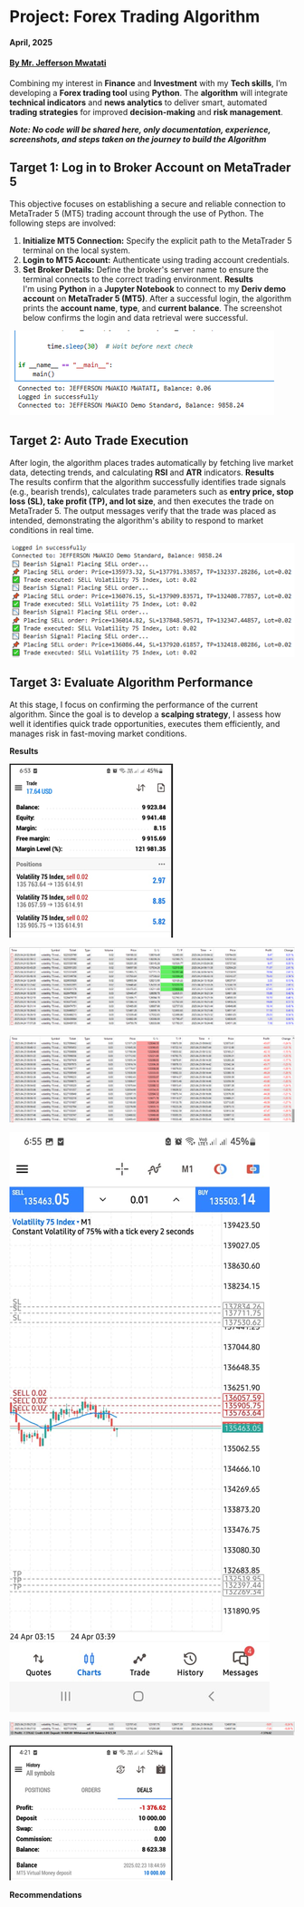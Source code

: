 # Project: Forex Trading Algorithm
#### **April, 2025** 
#### [**By Mr. Jefferson Mwatati**](https://github.com/jeffersonmwatati)
Combining my interest in **Finance** and **Investment** with my **Tech skills**, I’m developing a **Forex trading tool** using **Python**. The **algorithm** will integrate **technical indicators** and **news analytics** to deliver smart, automated **trading strategies** for improved **decision-making** and **risk management**.

***Note: No code will be shared here, only documentation, experience, screenshots, and steps taken on the journey to build the Algorithm***

## Target 1: Log in to Broker Account on MetaTrader 5
This objective focuses on establishing a secure and reliable connection to MetaTrader 5 (MT5) trading account through the use of Python. The following steps are involved:
   1. **Initialize MT5 Connection:** Specify the explicit path to the MetaTrader 5 terminal on the local system.
   2. **Login to MT5 Account:** Authenticate using trading account credentials.
   3. **Set Broker Details:** Define the broker's server name to ensure the terminal connects to the correct trading environment.
**Results** <br/>
I'm using **Python** in a **Jupyter Notebook** to connect to my **Deriv demo account** on **MetaTrader 5 (MT5)**. After a successful login, the algorithm prints the **account name**, **type**, and **current balance**.
The screenshot below confirms the login and data retrieval were successful.
<p align="left"> <img src="img/login-successful.PNG" alt="Login Successful"> </p>

## Target 2: Auto Trade Execution
After login, the algorithm places trades automatically by fetching live market data, detecting trends, and calculating **RSI** and **ATR** indicators.
**Results** <br/>
The results confirm that the algorithm successfully identifies trade signals (e.g., bearish trends), calculates trade parameters such as **entry price, stop loss (SL), take profit (TP), and lot size**, and then executes the trade on MetaTrader 5. The output messages verify that the trade was placed as intended, demonstrating the algorithm's ability to respond to market conditions in real time.
<p align="left"> <img src="img/place-trade1.PNG" alt="Place Trade"> </p>

## Target 3: Evaluate Algorithm Performance
At this stage, I focus on confirming the performance of the current algorithm. Since the goal is to develop a **scalping strategy**, I assess how well it identifies quick trade opportunities, executes them efficiently, and manages risk in fast-moving market conditions.

**Results** <br/>
<p align="left"> <img src="img/placed-trades-well.PNG" alt="placed trades well"> </p>

<p align="left"> <img src="img/good-results.PNG" alt="good results"> </p>

<p align="left"> <img src="img/bad-results.PNG" alt="bad results"> </p>

<p align="left"> <img src="img/SLTP.jpeg" alt="SL and TP"> </p>

<p align="left"> <img src="img/loss-amount.PNG" alt="Loss Amount"> </p>

<p align="left"> <img src="img/balance-loss.PNG" alt="Balance Loss"> </p>

**Recommendations** <br/>


